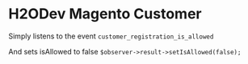 # H2ODev Magento Customer

Simply listens to the event `customer_registration_is_allowed`

And sets isAllowed to false `$observer->result->setIsAllowed(false);`